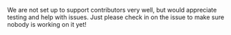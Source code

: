 We are not set up to support contributors very well, but would appreciate testing and help with issues. Just please check in on the issue to make sure nobody is working on it yet!
